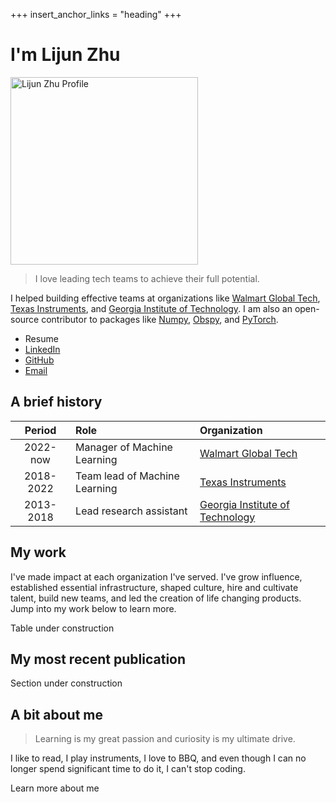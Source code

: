 +++
insert_anchor_links = "heading"
+++

<!--Design inspired by "https://www.aarronwalter.com/"-->

# I'm Lijun Zhu

<img src="lijun.jpg" alt="Lijun Zhu Profile" width="300"/>

> I love leading tech teams to achieve their full potential. 

I helped building effective teams at organizations like [Walmart Global Tech](https://tech.walmart.com/content/walmart-global-tech/en_us.html), [Texas Instruments](https://www.ti.com/), and [Georgia Institute of Technology](https://www.gatech.edu/). 
I am also an open-source contributor to packages like [Numpy](https://numpy.org/), [Obspy](https://github.com/obspy/obspy), and [PyTorch](https://pytorch.org/).

- Resume
- [LinkedIn](https://www.linkedin.com/in/lijunzh/)
- [GitHub](https://github.com/lijunzh/)
- [Email](mailto:gatechzhu@gmail.com)

## A brief history
| Period    | Role                          | Organization                    |
| :-------: | :---------------------------- | :------------------------------ |
| 2022-now  | Manager of Machine Learning   | [Walmart Global Tech](https://tech.walmart.com/content/walmart-global-tech/en_us.html) |
| 2018-2022 | Team lead of Machine Learning | [Texas Instruments](https://www.ti.com/technologies/edge-ai.html) |
| 2013-2018 | Lead research assistant       | [Georgia Institute of Technology](https://cegp.ece.gatech.edu/) |

## My work
I've made impact at each organization I've served. I've grow influence,
established essential infrastructure, shaped culture, hire and cultivate
talent, build new teams, and led the creation of life changing products. Jump
into my work below to learn more.

Table under construction

## My most recent publication

Section under construction

## A bit about me

>Learning is my great passion and curiosity is my ultimate drive. 

I like to read, I play instruments, I love to BBQ, and even though I can no
longer spend significant time to do it, I can't stop coding. 

<!--Need to add a link-->
Learn more about me
